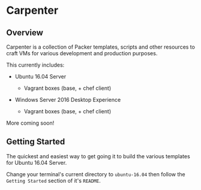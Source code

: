 # Carpenter 

## Overview 

Carpenter is a collection of Packer templates, scripts and other resources to craft VMs for various development and production purposes.

This currently includes:

  - Ubuntu 16.04 Server
    - Vagrant boxes (base, + chef client)

  - Windows Server 2016 Desktop Experience
    - Vagrant boxes (base, + chef client)

More coming soon!


## Getting Started

The quickest and easiest way to get going it to build the various templates for Ubuntu 16.04 Server. 

Change your terminal's current directory to `ubuntu-16.04` then follow the `Getting Started` section of it's `README`.

